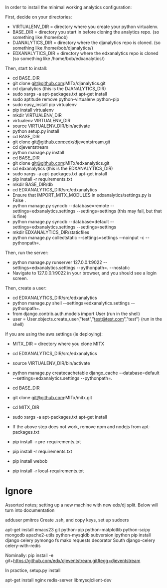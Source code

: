 
In order to install the minimal working analytics configuration:

First, decide on your directories:
* VIRTUALENV_DIR = directory where you create your python virtualenv.
* BASE_DIR = directory you start in before cloning the analytics repo. (so something like /home/bob)
* DJANALYTICS_DIR = directory where the djanalytics repo is cloned. (so something like /home/bob/djanalytics/)
* EDXANALYTICS_DIR = directory where the edxanalytics repo is cloned (so something like /home/bob/edxanalytics/)

Then, start to install:
* cd BASE_DIR
* git clone git@github.com:MITx/djanalytics.git
* cd djanalytics (this is the DJANALYTICS_DIR)
* sudo xargs -a apt-packages.txt apt-get install
* sudo aptitude remove python-virtualenv python-pip
* sudo easy_install pip virtualenv
* pip install virtualenv
* mkdir VIRTUALENV_DIR
* virtualenv VIRTUALENV_DIR
* source VIRTUALENV_DIR/bin/activate
* python setup.py install
* cd BASE_DIR
* git clone git@github.com:edx/djeventstream.git
* cd djeventstream
* python manage.py install
* cd BASE_DIR
* git clone git@github.com:MITx/edxanalytics.git
* cd edxanalytics (this is the EDXANALYTICS_DIR)
* sudo xargs -a apt-packages.txt apt-get install
* pip install -r requirements.txt
* mkdir BASE_DIR/db
* cd EDXANALYTICS_DIR/src/edxanalytics
* Ensure that IMPORT_MITX_MODULES in edxanalytics/settings.py is False .
* python manage.py syncdb --database=remote --settings=edxanalytics.settings --settings=settings (this may fail, but that is fine)
* python manage.py syncdb --database=default --settings=edxanalytics.settings --settings=settings
* mkdir EDXANALYTICS_DIR/staticfiles
* python manage.py collectstatic --settings=settings --noinput -c --pythonpath=.

Then, run the server:
* python manage.py runserver 127.0.0.1:9022 --settings=edxanalytics.settings --pythonpath=. --nostatic
* Navigate to 127.0.0.1:9022 in your browser, and you should see a login screen.

Then, create a user:
* cd EDXANALYTICS_DIR/src/edxanalytics
* python manage.py shell --settings=edxanalytics.settings --pythonpath=.
* from django.contrib.auth.models import User (run in the shell)
* user = User.objects.create_user("test","test@test.com","test") (run in the shell)

If you are using the aws settings (ie deploying):

* MITX_DIR = directory where you clone MITX

* cd EDXANALYTICS_DIR/src/edxanalytics
* source VIRTUALENV_DIR/bin/activate
* python manage.py createcachetable django_cache --database=default --settings=edxanalytics.settings --pythonpath=.
* cd BASE_DIR
* git clone git@github.com:MITx/mitx.git
* cd MITX_DIR
* sudo xargs -a apt-packages.txt apt-get install
* If the above step does not work, remove npm and nodejs from apt-packages.txt
* pip install -r pre-requirements.txt
* pip install -r requirements.txt
* pip install webob
* pip install -r local-requirements.txt


Ignore
=====

Assorted notes; setting up a new machine with new edx/dj split. Below will turn into documentation

adduser pmitros
Create .ssh, and copy keys, set up sudoers

apt-get install emacs23 git python-pip python-matplotlib python-scipy mongodb apache2-utils python-mysqldb subversion ipython 
pip install django celery pymongo fs mako requests decorator South django-celery celery-with-redis

Nominally: 
pip install -e git+https://github.com/edx/djeventstream.git#egg=djeventstream

In practice, setup.py install

apt-get install nginx redis-server libmysqlclient-dev 

